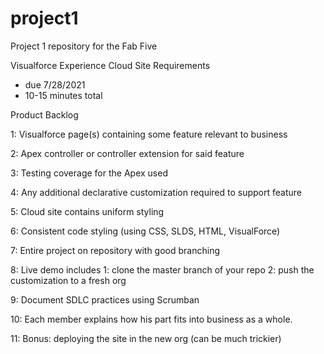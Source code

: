 # project1
Project 1 repository for the Fab Five

Visualforce Experience Cloud Site Requirements
- due 7/28/2021 
- 10-15 minutes total


Product Backlog

1: Visualforce page(s) containing some feature relevant to business

2: Apex controller or controller extension for said feature 

3: Testing coverage for the Apex used

4: Any additional declarative customization required to support feature

5: Cloud site contains uniform styling

6: Consistent code styling (using CSS, SLDS, HTML, VisualForce) 

7: Entire project on repository with good branching

8: Live demo includes
  1: clone the master branch of your repo
  2: push the customization to a fresh org 

9: Document SDLC practices using Scrumban 
 
10: Each member explains how his part fits into business as a whole.

11: Bonus: deploying the site in the new org (can be much trickier) 

